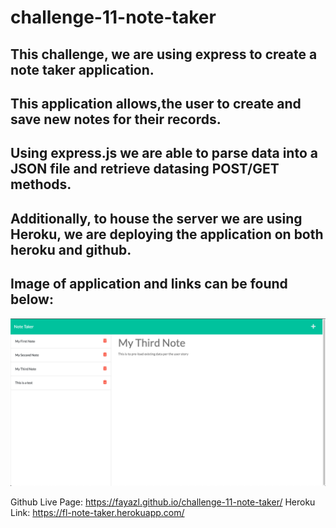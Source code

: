# challenge-11-note-taker

## This challenge, we are using express to create a note taker application.

## This application allows,the user to create and save new notes for their records.

## Using express.js we are able to parse data into a JSON file and retrieve datasing POST/GET methods.

## Additionally, to house the server we are using Heroku, we are deploying the application on both heroku and github.

## Image of application and links can be found below:

<img src= "./public/assets/Note-Taker2.png">

Github Live Page: https://fayazl.github.io/challenge-11-note-taker/
Heroku Link: https://fl-note-taker.herokuapp.com/


